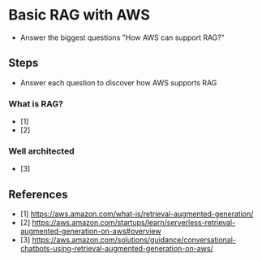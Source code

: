 # Basic RAG with AWS
- Answer the biggest questions "How AWS can support RAG?"

## Steps
- Answer each question to discover how AWS supports RAG

### What is RAG?
- [1]
- [2]

### Well architected
- [3]

## References
- [1] https://aws.amazon.com/what-is/retrieval-augmented-generation/
- [2] https://aws.amazon.com/startups/learn/serverless-retrieval-augmented-generation-on-aws#overview
- [3] https://aws.amazon.com/solutions/guidance/conversational-chatbots-using-retrieval-augmented-generation-on-aws/
